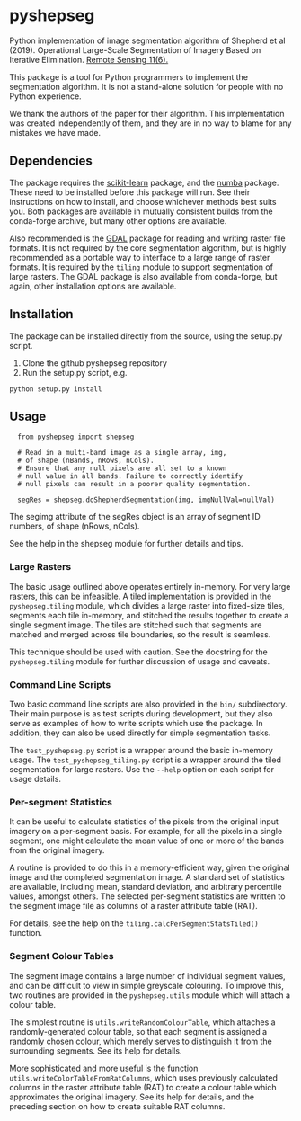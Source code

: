 # pyshepseg
Python implementation of image segmentation algorithm of 
Shepherd et al (2019). Operational Large-Scale Segmentation of Imagery 
Based on Iterative Elimination. [Remote Sensing 11(6).](https://www.mdpi.com/2072-4292/11/6/658) 

This package is a tool for Python programmers to implement the segmentation 
algorithm. It is not a stand-alone solution for people with no Python
experience. 

We thank the authors of the paper for their algorithm. This implementation 
was created independently of them, and they are in no way to blame for 
any mistakes we have made. 

## Dependencies
The package requires the [scikit-learn](https://scikit-learn.org/) package,
and the [numba](https://numba.pydata.org/) package. These need to be installed
before this package will run. See their instructions on how to install, and
choose whichever methods best suits you. Both packages are available in 
mutually consistent builds from the conda-forge archive, but many other 
options are available. 

Also recommended is the [GDAL](https://gdal.org/) package for reading and 
writing raster file formats. It is not required by the core segmentation
algorithm, but is highly recommended as a portable way to interface 
to a large range of raster formats. It is required by the `tiling` module
to support segmentation of large rasters. The GDAL package is also available 
from conda-forge, but again, other installation options are available. 

## Installation
The package can be installed directly from the source, using the 
setup.py script. 

1. Clone the github pyshepseg repository
2. Run the setup.py script, e.g.
```
python setup.py install
```

## Usage

```
  from pyshepseg import shepseg

  # Read in a multi-band image as a single array, img,
  # of shape (nBands, nRows, nCols). 
  # Ensure that any null pixels are all set to a known 
  # null value in all bands. Failure to correctly identify 
  # null pixels can result in a poorer quality segmentation. 

  segRes = shepseg.doShepherdSegmentation(img, imgNullVal=nullVal)
```

The segimg attribute of the segRes object is an array
of segment ID numbers, of shape (nRows, nCols). 

See the help in the shepseg module for further details and tips. 

### Large Rasters
The basic usage outlined above operates entirely in-memory. For
very large rasters, this can be infeasible. A tiled implementation
is provided in the `pyshepseg.tiling` module, which divides a large 
raster into fixed-size tiles, segments each tile in-memory, and 
stitched the results together to create a single segment image. The 
tiles are stitched such that segments are matched and merged across 
tile boundaries, so the result is seamless. 

This technique should be used with caution. See the docstring for
the `pyshepseg.tiling` module for further discussion of usage and
caveats. 

### Command Line Scripts
Two basic command line scripts are also provided in the `bin/` subdirectory. 
Their main purpose is as test scripts during development, but they also serve 
as examples of how to write scripts which use the package. In addition, 
they can also be used directly for simple segmentation tasks. 

The `test_pyshepseg.py` script is a wrapper around the basic in-memory usage. 
The `test_pyshepseg_tiling.py` script is a wrapper around the tiled 
segmentation for large rasters. Use the `--help` option on each script
for usage details. 

### Per-segment Statistics
It can be useful to calculate statistics of the pixels from 
the original input imagery on a per-segment basis. For example, for
all the pixels in a single segment, one might calculate the mean value 
of one or more of the bands from the original imagery. 

A routine is provided to do this in a memory-efficient way, given the
original image and the completed segmentation image. A standard set of
statistics are available, including mean, standard deviation, and 
arbitrary percentile values, amongst others. The selected per-segment 
statistics are written to the segment image file as columns of a raster
attribute table (RAT). 

For details, see the help on the `tiling.calcPerSegmentStatsTiled()` 
function. 

### Segment Colour Tables
The segment image contains a large number of individual segment values, and 
can be difficult to view in simple greyscale colouring. To improve this, two 
routines are provided in the `pyshepseg.utils` module which will attach a colour table. 

The simplest routine is `utils.writeRandomColourTable`, which attaches a 
randomly-generated colour table, so that each segment is assigned a randomly 
chosen colour, which merely serves to distinguish it from the surrounding segments. 
See its help for details. 

More sophisticated and more useful is the function `utils.writeColorTableFromRatColumns`,
which uses previously calculated columns in the raster attribute table (RAT) to 
create a colour table which approximates the original imagery. See its help for 
details, and the preceding section on how to create suitable RAT columns. 